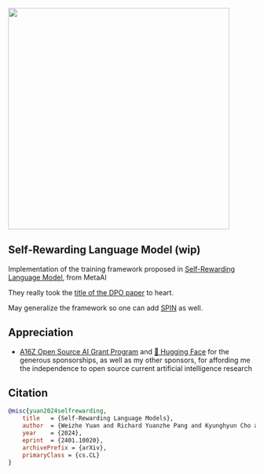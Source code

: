 <img src="./diagram.png" width="450px"></img>

## Self-Rewarding Language Model (wip)

Implementation of the training framework proposed in <a href="https://arxiv.org/abs/2401.10020">Self-Rewarding Language Model</a>, from MetaAI

They really took the <a href="https://arxiv.org/abs/2305.18290">title of the DPO paper</a> to heart.

May generalize the framework so one can add <a href="https://arxiv.org/abs/2401.01335v1">SPIN</a> as well.

## Appreciation

- <a href="https://a16z.com/supporting-the-open-source-ai-community/">A16Z Open Source AI Grant Program</a> and <a href="https://huggingface.co/">🤗 Hugging Face</a> for the generous sponsorships, as well as my other sponsors, for affording me the independence to open source current artificial intelligence research

## Citation

```bibtex
@misc{yuan2024selfrewarding,
    title   = {Self-Rewarding Language Models}, 
    author  = {Weizhe Yuan and Richard Yuanzhe Pang and Kyunghyun Cho and Sainbayar Sukhbaatar and Jing Xu and Jason Weston},
    year    = {2024},
    eprint  = {2401.10020},
    archivePrefix = {arXiv},
    primaryClass = {cs.CL}
}
```
